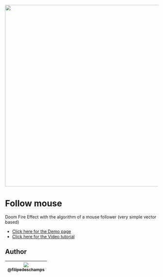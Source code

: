 <p align="center">
  <a href="https://filipedeschamps.github.io/doom-fire-algorithm/playground/follow-mouse/">
    <img src="https://github.com/filipedeschamps/doom-fire-algorithm/blob/master/demo.gif?raw=true" width="600">
  </a>
</p>

# Follow mouse
Doom Fire Effect with the algorithm of a mouse follower (very simple vector based)

- [Click here for the Demo page](https://filipedeschamps.github.io/doom-fire-algorithm/playground/follow-mouse/)
- [Click here for the Video tutorial](https://www.youtube.com/watch?v=HCjDjsHPOco)

## Author

| [<img src="https://avatars0.githubusercontent.com/u/4248081?v=3&s=115"><br><sub>@filipedeschamps</sub>](https://github.com/filipedeschamps) |
| :---: |
